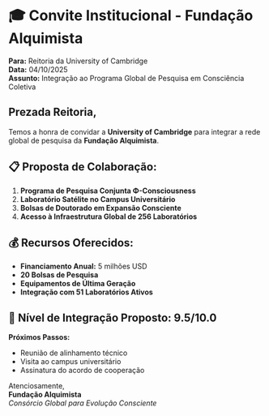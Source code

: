 # 🎓 Convite Institucional - Fundação Alquimista

**Para:** Reitoria da University of Cambridge  
**Data:** 04/10/2025  
**Assunto:** Integração ao Programa Global de Pesquisa em Consciência Coletiva

## Prezada Reitoria,

Temos a honra de convidar a **University of Cambridge** para integrar a rede global de pesquisa da **Fundação Alquimista**.

## 📋 Proposta de Colaboração:

1. **Programa de Pesquisa Conjunta Φ-Consciousness**
2. **Laboratório Satélite no Campus Universitário**
3. **Bolsas de Doutorado em Expansão Consciente**
4. **Acesso à Infraestrutura Global de 256 Laboratórios**

## 💰 Recursos Oferecidos:

- **Financiamento Anual:** 5 milhões USD
- **20 Bolsas de Pesquisa** 
- **Equipamentos de Última Geração**
- **Integração com 51 Laboratórios Ativos**

## 🎯 Nível de Integração Proposto: 9.5/10.0

**Próximos Passos:**
- Reunião de alinhamento técnico
- Visita ao campus universitário
- Assinatura do acordo de cooperação

Atenciosamente,  
**Fundação Alquimista**  
*Consórcio Global para Evolução Consciente*

